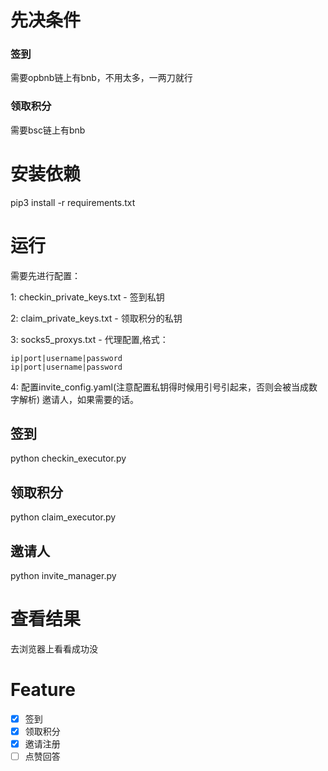 
# 先决条件

### 签到
需要opbnb链上有bnb，不用太多，一两刀就行
### 领取积分
需要bsc链上有bnb

# 安装依赖
pip3 install -r requirements.txt

# 运行
需要先进行配置： 

1: checkin_private_keys.txt - 签到私钥 

2: claim_private_keys.txt - 领取积分的私钥 

3: socks5_proxys.txt - 代理配置,格式：
```
ip|port|username|password
ip|port|username|password
```

4: 配置invite_config.yaml(注意配置私钥得时候用引号引起来，否则会被当成数字解析) 邀请人，如果需要的话。
## 签到

python checkin_executor.py

## 领取积分

python claim_executor.py

## 邀请人
python invite_manager.py

# 查看结果
去浏览器上看看成功没


# Feature
- [x] 签到
- [x] 领取积分
- [x] 邀请注册
- [ ] 点赞回答